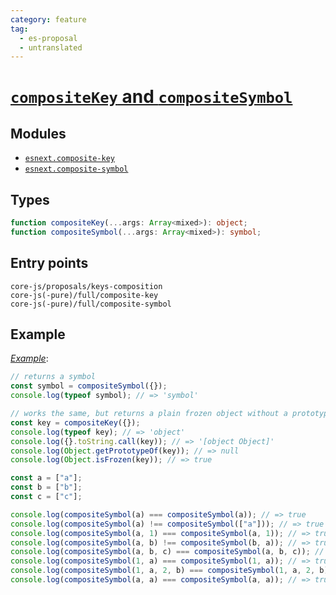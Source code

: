 ```yaml
---
category: feature
tag:
  - es-proposal
  - untranslated
---
```


# [`compositeKey` and `compositeSymbol`](https://github.com/tc39/proposal-richer-keys/tree/master/compositeKey)

## Modules

- [`esnext.composite-key`](https://github.com/zloirock/core-js/blob/master/packages/core-js/modules/esnext.composite-key.js)
- [`esnext.composite-symbol`](https://github.com/zloirock/core-js/blob/master/packages/core-js/modules/esnext.composite-symbol.js)

## Types

```ts
function compositeKey(...args: Array<mixed>): object;
function compositeSymbol(...args: Array<mixed>): symbol;
```

## Entry points

```
core-js/proposals/keys-composition
core-js(-pure)/full/composite-key
core-js(-pure)/full/composite-symbol
```

## Example

[_Example_](https://goo.gl/2oPAH7):

```js
// returns a symbol
const symbol = compositeSymbol({});
console.log(typeof symbol); // => 'symbol'

// works the same, but returns a plain frozen object without a prototype
const key = compositeKey({});
console.log(typeof key); // => 'object'
console.log({}.toString.call(key)); // => '[object Object]'
console.log(Object.getPrototypeOf(key)); // => null
console.log(Object.isFrozen(key)); // => true

const a = ["a"];
const b = ["b"];
const c = ["c"];

console.log(compositeSymbol(a) === compositeSymbol(a)); // => true
console.log(compositeSymbol(a) !== compositeSymbol(["a"])); // => true
console.log(compositeSymbol(a, 1) === compositeSymbol(a, 1)); // => true
console.log(compositeSymbol(a, b) !== compositeSymbol(b, a)); // => true
console.log(compositeSymbol(a, b, c) === compositeSymbol(a, b, c)); // => true
console.log(compositeSymbol(1, a) === compositeSymbol(1, a)); // => true
console.log(compositeSymbol(1, a, 2, b) === compositeSymbol(1, a, 2, b)); // => true
console.log(compositeSymbol(a, a) === compositeSymbol(a, a)); // => true
```
